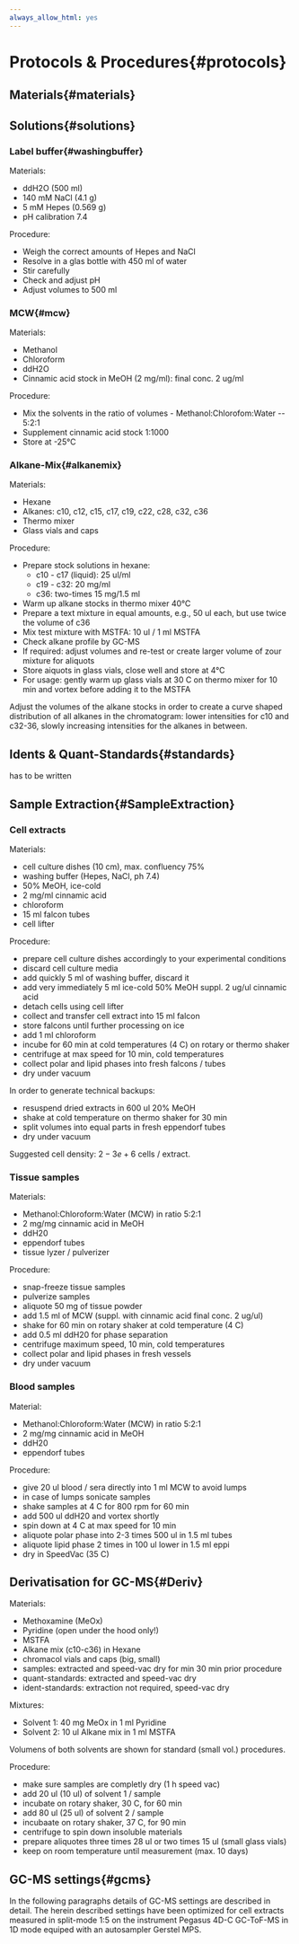 ```yaml
---
always_allow_html: yes
---
```


# Protocols \& Procedures{#protocols}

## Materials{#materials}




## Solutions{#solutions}
### Label buffer{#washingbuffer}

Materials:

* ddH2O (500 ml)
* 140 mM NaCl (4.1 g)
* 5 mM Hepes (0.569 g)
* pH calibration 7.4

Procedure:

* Weigh the correct amounts of Hepes and NaCl
* Resolve in a glas bottle with 450 ml of water
* Stir carefully
* Check and adjust pH
* Adjust volumes to 500 ml

### MCW{#mcw}

Materials:

* Methanol
* Chloroform
* ddH2O
* Cinnamic acid stock in MeOH (2 mg/ml): final conc. 2 ug/ml

Procedure:

* Mix the solvents in the ratio of volumes - Methanol:Chlorofom:Water -- 5:2:1
* Supplement cinnamic acid stock 1:1000
* Store at -25&deg;C

### Alkane-Mix{#alkanemix}

Materials:

* Hexane
* Alkanes: c10, c12, c15, c17, c19, c22, c28, c32, c36
* Thermo mixer
* Glass vials and caps

Procedure:

* Prepare stock solutions in hexane:
  + c10 - c17 (liquid): 25 ul/ml
  + c19 - c32: 20 mg/ml
  + c36: two-times 15 mg/1.5 ml
* Warm up alkane stocks in thermo mixer 40&deg;C
* Prepare a text mixture in equal amounts, e.g., 50 ul each, but use twice the volume of c36
* Mix test mixture with MSTFA: 10 ul / 1 ml MSTFA
* Check alkane profile by GC-MS
* If required: adjust volumes and re-test or create larger volume of zour mixture for aliquots
* Store aiquots in glass vials, close well and store at 4&deg;C
* For usage: gently warm up glass vials at 30 C on thermo mixer for 10 min and vortex before adding it to the MSTFA

Adjust the volumes of the alkane stocks in order to create a curve shaped distribution of all alkanes in the chromatogram: lower intensities for c10 and c32-36, slowly increasing intensities for the alkanes in between.

## Idents \& Quant-Standards{#standards}

has to be written


## Sample Extraction{#SampleExtraction}
### Cell extracts

Materials:

- cell culture dishes (10 cm), max. confluency 75\%
- washing buffer (Hepes, NaCl, ph 7.4)
- 50\% MeOH, ice-cold
- 2 mg/ml cinnamic acid
- chloroform
- 15 ml falcon tubes
- cell lifter

Procedure:

- prepare cell culture dishes accordingly to your experimental conditions
- discard cell culture media
- add quickly 5 ml of washing buffer, discard it
- add very immediately 5 ml ice-cold 50\% MeOH suppl. 2 ug/ul cinnamic acid
- detach cells using cell lifter
- collect and transfer cell extract into 15 ml falcon
- store falcons until further processing on ice
- add 1 ml chloroform
- incube for 60 min at cold temperatures (4 C) on rotary or thermo shaker
- centrifuge at max speed for 10 min, cold temperatures
- collect polar and lipid phases into fresh falcons / tubes
- dry under vacuum

In order to generate technical backups:

- resuspend dried extracts in 600 ul 20\% MeOH
- shake at cold temperature on thermo shaker for 30 min
- split volumes into equal parts in fresh eppendorf tubes
- dry under vacuum

Suggested cell density: $2-3e+6$ cells / extract.

### Tissue samples

Materials:

- Methanol:Chloroform:Water (MCW) in ratio 5:2:1
- 2 mg/mg cinnamic acid in MeOH
- ddH20
- eppendorf tubes
- tissue lyzer / pulverizer

Procedure:

- snap-freeze tissue samples
- pulverize samples
- aliquote 50 mg of tissue powder
- add 1.5 ml of MCW (suppl. with cinnamic acid final conc. 2 ug/ul)
- shake for 60 min on rotary shaker at cold temperature (4 C)
- add 0.5 ml ddH20 for phase separation
- centrifuge maximum speed, 10 min, cold temperatures
- collect polar and lipid phases in fresh vessels
- dry under vacuum


### Blood samples

Material:

- Methanol:Chloroform:Water (MCW) in ratio 5:2:1
- 2 mg/mg cinnamic acid in MeOH
- ddH20
- eppendorf tubes 

Procedure:

-	give 20 ul blood / sera directly into 1 ml MCW to avoid lumps
- in case of lumps sonicate samples
- shake samples at 4 C for 800 rpm for 60 min
- add 500 ul ddH20 and vortex shortly
- spin down at 4 C at max speed for 10 min
- aliquote polar phase into 2-3 times 500 ul in 1.5 ml tubes
- aliquote lipid phase 2 times in 100 ul lower in 1.5 ml eppi
- dry in SpeedVac (35 C)

## Derivatisation for GC-MS{#Deriv}

Materials:

- Methoxamine (MeOx)
- Pyridine (open under the hood only!)
- MSTFA
- Alkane mix (c10-c36) in Hexane
- chromacol vials and caps (big, small)
- samples: extracted and speed-vac dry for min 30 min prior procedure
- quant-standards: extracted and speed-vac dry
- ident-standards: extraction not required, speed-vac dry

Mixtures:

- Solvent 1: 40 mg MeOx in 1 ml Pyridine
- Solvent 2: 10 ul Alkane mix in 1 ml MSTFA

Volumens of both solvents are shown for standard (small vol.) procedures.

Procedure:

- make sure samples are completly dry (1 h speed vac)
- add 20 ul (10 ul) of solvent 1 / sample
- incubate on rotary shaker, 30 C, for 60 min
- add 80 ul (25 ul) of solvent 2 / sample
- incubaate on rotary shaker, 37 C, for 90 min
- centrifuge to spin down insoluble materials
- prepare aliquotes three times 28 ul or two times 15 ul (small glass vials)
- keep on room temperature until measurement (max. 10 days)




## GC-MS settings{#gcms}

In the following paragraphs details of GC-MS settings are described in detail. The herein described settings have been optimized for cell extracts measured in split-mode 1:5 on the instrument Pegasus 4D-C GC-ToF-MS in 1D mode equiped with an autosampler Gerstel MPS.

<!-- ### Autosampler settings -->

<!-- The table \@ref(tab:gerstel) summarises the defined parameter for method settings of the Gerstel MPS. -->

<!-- ```{r gerstel, echo=FALSE} -->
<!-- library(magrittr) -->
<!-- library(kableExtra) -->

<!-- mps = read.csv("example/tables/mps_settings.csv", TRUE) -->

<!-- #knitr::kable(mps, booktabs = TRUE, caption = "Parameter of Gerstel MPS settings") -->
<!-- #  -->
<!-- # knitr::kable(mps, booktabs = TRUE, caption = "Parameter of Gerstel MPS settings") %>% -->
<!-- #    kable_styling() %>% -->
<!-- #    group_rows(index = c("System" = 3,  -->
<!-- #                        "MPS Liq. Inj." = 15, -->
<!-- #                         "MPS Rinse" = 8)) -->


<!-- ``` -->

<!-- The injector itself is a temperature-regulated system providing the advantage of a focused injection of the sample. Gradient  -->

<!-- ```{r cis, fig.cap="Settings temperature-regulated injection for Gerstel MPS", echo=FALSE, fig.width=6} -->

<!-- knitr::include_graphics("images/cis.PNG") -->

<!-- ``` -->


<!-- ### Gas chromatography -->

<!-- The most important settings of the GC method are listed below. A graphical representation of the gradient in the oven is shown in figure \@ref(fig:gradient) and corresponding values in table \@ref(tab:gradient2). -->

<!-- Flow path: -->

<!-- 1. Inlet: Front -->
<!-- 2. Capillary: GC Oven 50 m, 250 u int. diameter, 0.25 u film thickness, RTX-5 phase -->
<!-- 3. Capillarty: Detector 0.21 m, 250 u int. diameter, 0.25 u film thickness, RTX-5 phase -->
<!-- 4. Detector: TOF -->


<!-- ```{r gc, echo=FALSE} -->

<!-- mps = read.csv("example/tables/gc_settings.csv", TRUE) -->

<!-- #knitr::kable(mps, booktabs = TRUE, caption = "Parameter of Gerstel MPS settings") -->
<!-- #  -->
<!-- # knitr::kable(mps, booktabs = TRUE, caption = "Parameter of Gerstel MPS settings") %>% -->
<!-- #    kable_styling() %>% -->
<!-- #    group_rows(index = c("System" = 2,  -->
<!-- #                        "Front Inlet" = 5, -->
<!-- #                         "Oven" = 3)) -->


<!-- ``` -->


<!-- ```{r gradient, echo=FALSE, fig.cap="GC gradient - graphical representation. Rate in (&deg;C/min), Target temperature in (&deg;C), Duratin in (min)."} -->
<!-- knitr::include_graphics("images/gradient.PNG") -->

<!-- ``` -->

<!-- ```{r gradient2, echo=FALSE} -->

<!-- grad = data.frame(Rate = c("Initial", 5, 7, 12), -->
<!--                   Target_Temp = c(68, 120, 200, 320), -->
<!--                   Duration = c( 2, 0, 0, 6)) -->

<!-- kable(grad, booktabs = TRUE, caption = "GC gradient profile - Rate shown in (K/min), Target Temp in (C), Duration in (min)") -->

<!-- ``` -->

<!-- ### Mass spectrometer settings -->

<!-- ```{r ms, echo=FALSE} -->

<!-- mps = read.csv("example/tables/ms_setting.csv", TRUE) -->

<!-- #knitr::kable(mps, booktabs = TRUE, caption = "Parameter of Gerstel MPS settings") -->
<!-- # #  -->
<!-- # knitr::kable(mps, booktabs = TRUE, caption = "Parameter of Gerstel MPS settings") %>% -->
<!-- #    kable_styling() %>% -->
<!-- #    group_rows(index = c("Filament" = 4,  -->
<!-- #                        "Mass detection" = 7, -->
<!-- #                         "Ion source" = 3)) -->


<!-- ``` -->



